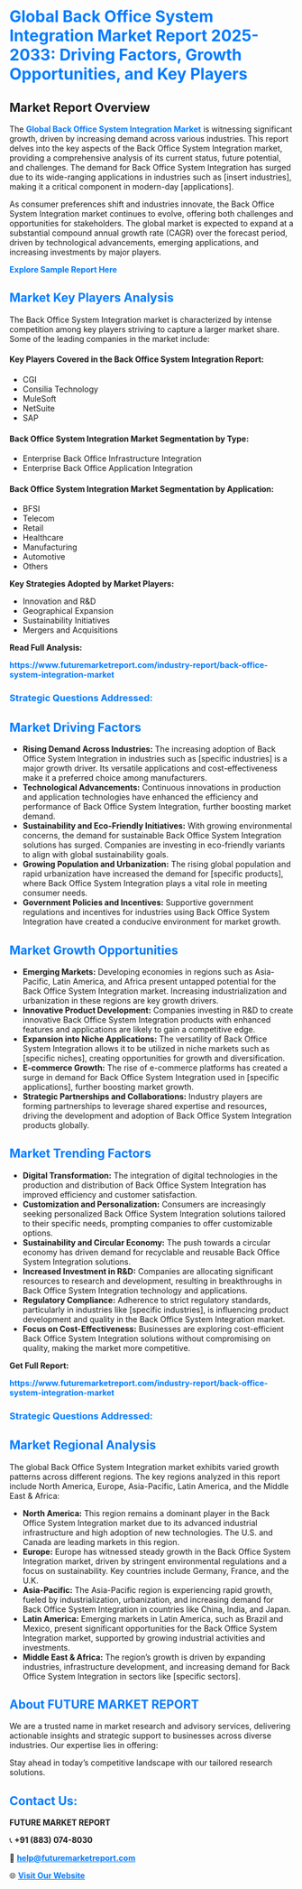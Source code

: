 <h1 style="color: #007BFF;">Global Back Office System Integration Market Report 2025-2033: Driving Factors, Growth Opportunities, and Key Players</h1>

<section id="overview">
<h2>Market Report Overview</h2>
<p>The <a href="https://www.futuremarketreport.com/industry-report/back-office-system-integration-market" style="color: #007BFF; text-decoration: none;"><strong>Global Back Office System Integration Market</strong></a> is witnessing significant growth, driven by increasing demand across various industries. This report delves into the key aspects of the Back Office System Integration market, providing a comprehensive analysis of its current status, future potential, and challenges. The demand for Back Office System Integration has surged due to its wide-ranging applications in industries such as [insert industries], making it a critical component in modern-day [applications].</p>
<p>As consumer preferences shift and industries innovate, the Back Office System Integration market continues to evolve, offering both challenges and opportunities for stakeholders. The global market is expected to expand at a substantial compound annual growth rate (CAGR) over the forecast period, driven by technological advancements, emerging applications, and increasing investments by major players.</p>
</section>

<section id="overview">
<p><a href="https://www.futuremarketreport.com/request-sample/reportId=63968" style="color: #007BFF; text-decoration: none;"><strong>Explore Sample Report Here</strong></a></p>
</section>

<section id="key-players">
<h2 style="color: #007BFF;">Market Key Players Analysis</h2>
<p>The Back Office System Integration market is characterized by intense competition among key players striving to capture a larger market share. Some of the leading companies in the market include:</p>
<h4>Key Players Covered in the Back Office System Integration Report:</h4>
<ul><li>CGI</li><li>Consilia Technology</li><li>MuleSoft</li><li>NetSuite</li><li>SAP</li></ul>
<h4>Back Office System Integration Market Segmentation by Type:</h4>
<ul><li>Enterprise Back Office Infrastructure Integration</li><li>Enterprise Back Office Application Integration</li></ul>

<h4>Back Office System Integration Market Segmentation by Application:</h4>
<ul><li>BFSI</li><li>Telecom</li><li>Retail</li><li>Healthcare</li><li>Manufacturing</li><li>Automotive</li><li>Others</li></ul>
<p><strong>Key Strategies Adopted by Market Players:</strong></p>
<ul>
<li>Innovation and R&D</li>
<li>Geographical Expansion</li>
<li>Sustainability Initiatives</li>
<li>Mergers and Acquisitions</li>
</ul>
</section>

<section>
<p><strong>Read Full Analysis: </strong></p><a href="https://www.futuremarketreport.com/industry-report/back-office-system-integration-market" style="color: #007BFF; text-decoration: none;"><strong>https://www.futuremarketreport.com/industry-report/back-office-system-integration-market</strong></a>
<h3 style="color: #007BFF;">Strategic Questions Addressed:</h3>
</section>

<section id="driving-factors">
<h2 style="color: #007BFF;">Market Driving Factors</h2>
<ul>
<li><strong>Rising Demand Across Industries:</strong> The increasing adoption of Back Office System Integration in industries such as [specific industries] is a major growth driver. Its versatile applications and cost-effectiveness make it a preferred choice among manufacturers.</li>
<li><strong>Technological Advancements:</strong> Continuous innovations in production and application technologies have enhanced the efficiency and performance of Back Office System Integration, further boosting market demand.</li>
<li><strong>Sustainability and Eco-Friendly Initiatives:</strong> With growing environmental concerns, the demand for sustainable Back Office System Integration solutions has surged. Companies are investing in eco-friendly variants to align with global sustainability goals.</li>
<li><strong>Growing Population and Urbanization:</strong> The rising global population and rapid urbanization have increased the demand for [specific products], where Back Office System Integration plays a vital role in meeting consumer needs.</li>
<li><strong>Government Policies and Incentives:</strong> Supportive government regulations and incentives for industries using Back Office System Integration have created a conducive environment for market growth.</li>
</ul>
</section>

<section id="growth-opportunities">
<h2 style="color: #007BFF;">Market Growth Opportunities</h2>
<ul>
<li><strong>Emerging Markets:</strong> Developing economies in regions such as Asia-Pacific, Latin America, and Africa present untapped potential for the Back Office System Integration market. Increasing industrialization and urbanization in these regions are key growth drivers.</li>
<li><strong>Innovative Product Development:</strong> Companies investing in R&D to create innovative Back Office System Integration products with enhanced features and applications are likely to gain a competitive edge.</li>
<li><strong>Expansion into Niche Applications:</strong> The versatility of Back Office System Integration allows it to be utilized in niche markets such as [specific niches], creating opportunities for growth and diversification.</li>
<li><strong>E-commerce Growth:</strong> The rise of e-commerce platforms has created a surge in demand for Back Office System Integration used in [specific applications], further boosting market growth.</li>
<li><strong>Strategic Partnerships and Collaborations:</strong> Industry players are forming partnerships to leverage shared expertise and resources, driving the development and adoption of Back Office System Integration products globally.</li>
</ul>
</section>

<section id="trending-factors">
<h2 style="color: #007BFF;">Market Trending Factors</h2>
<ul>
<li><strong>Digital Transformation:</strong> The integration of digital technologies in the production and distribution of Back Office System Integration has improved efficiency and customer satisfaction.</li>
<li><strong>Customization and Personalization:</strong> Consumers are increasingly seeking personalized Back Office System Integration solutions tailored to their specific needs, prompting companies to offer customizable options.</li>
<li><strong>Sustainability and Circular Economy:</strong> The push towards a circular economy has driven demand for recyclable and reusable Back Office System Integration solutions.</li>
<li><strong>Increased Investment in R&D:</strong> Companies are allocating significant resources to research and development, resulting in breakthroughs in Back Office System Integration technology and applications.</li>
<li><strong>Regulatory Compliance:</strong> Adherence to strict regulatory standards, particularly in industries like [specific industries], is influencing product development and quality in the Back Office System Integration market.</li>
<li><strong>Focus on Cost-Effectiveness:</strong> Businesses are exploring cost-efficient Back Office System Integration solutions without compromising on quality, making the market more competitive.</li>
</ul>
</section>

<section>
<p><strong>Get Full Report: </strong></p><a href="https://www.futuremarketreport.com/industry-report/back-office-system-integration-market" style="color: #007BFF; text-decoration: none;"><strong>https://www.futuremarketreport.com/industry-report/back-office-system-integration-market</strong></a>
<h3 style="color: #007BFF;">Strategic Questions Addressed:</h3>
</section>


<section id="regional-analysis">
<h2 style="color: #007BFF;">Market Regional Analysis</h2>
<p>The global Back Office System Integration market exhibits varied growth patterns across different regions. The key regions analyzed in this report include North America, Europe, Asia-Pacific, Latin America, and the Middle East & Africa:</p>
<ul>
<li><strong>North America:</strong> This region remains a dominant player in the Back Office System Integration market due to its advanced industrial infrastructure and high adoption of new technologies. The U.S. and Canada are leading markets in this region.</li>
<li><strong>Europe:</strong> Europe has witnessed steady growth in the Back Office System Integration market, driven by stringent environmental regulations and a focus on sustainability. Key countries include Germany, France, and the U.K.</li>
<li><strong>Asia-Pacific:</strong> The Asia-Pacific region is experiencing rapid growth, fueled by industrialization, urbanization, and increasing demand for Back Office System Integration in countries like China, India, and Japan.</li>
<li><strong>Latin America:</strong> Emerging markets in Latin America, such as Brazil and Mexico, present significant opportunities for the Back Office System Integration market, supported by growing industrial activities and investments.</li>
<li><strong>Middle East & Africa:</strong> The region’s growth is driven by expanding industries, infrastructure development, and increasing demand for Back Office System Integration in sectors like [specific sectors].</li>
</ul>
</section>

<footer>
<h2 style="color: #007BFF;">About FUTURE MARKET REPORT</h2>
<p>We are a trusted name in market research and advisory services, delivering actionable insights and strategic support to businesses across diverse industries. Our expertise lies in offering:</p>

<p>Stay ahead in today’s competitive landscape with our tailored research solutions.</p>

<h2 style="color: #007BFF;">Contact Us:</h2>
<p><strong>FUTURE MARKET REPORT</strong></p>
<p>📞 <strong>+91 (883) 074-8030</strong></p>
<p>📧 <strong><a href="mailto:help@futuremarketreport.com" style="color: #007BFF;">help@futuremarketreport.com</a></strong></p>
<p>🌐 <strong><a href="https://www.futuremarketreport.com/" style="color: #007BFF;">Visit Our Website</a></strong></p>
</footer>